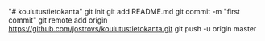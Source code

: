 "# koulutustietokanta"  git init git add README.md git commit -m "first commit" git remote add origin https://github.com/jostrovs/koulutustietokanta.git git push -u origin master
